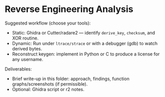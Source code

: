 # Reverse Engineering Analysis

Suggested workflow (choose your tools):
- Static: Ghidra or Cutter/radare2 — identify `derive_key`, `checksum`, and XOR routine.
- Dynamic: Run under `ltrace/strace` or with a debugger (gdb) to watch derived bytes.
- Reconstruct keygen: implement in Python or C to produce a license for any username.

Deliverables:
- Brief write-up in this folder: approach, findings, function graphs/screenshots (if permissible).
- Optional: Ghidra script or r2 notes.

